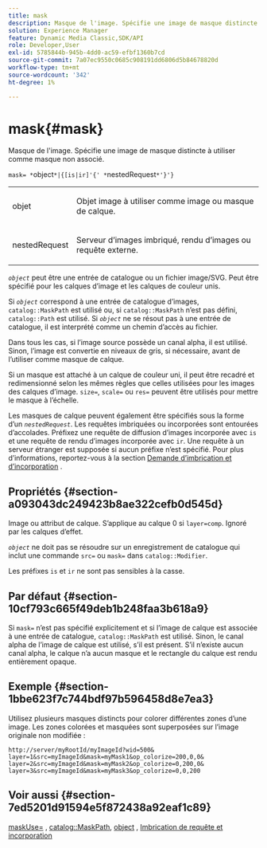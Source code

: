 ```yaml
---
title: mask
description: Masque de l'image. Spécifie une image de masque distincte à utiliser comme masque non associé.
solution: Experience Manager
feature: Dynamic Media Classic,SDK/API
role: Developer,User
exl-id: 5785844b-945b-4dd0-ac59-efbf1360b7cd
source-git-commit: 7a07ec9550c0685c908191dd6806d5b84678820d
workflow-type: tm+mt
source-wordcount: '342'
ht-degree: 1%

---
```


# mask{#mask}

Masque de l&#39;image. Spécifie une image de masque distincte à utiliser comme masque non associé.

`mask= *`object`*|{[is|ir]'{' *`nestedRequest`*'}'}`

<table id="simpletable_F5A8CD8D7E9B48DAB3C8184E8FE60D9B"> 
 <tr class="strow"> 
  <td class="stentry"> <p><span class="varname"> objet</span> </p></td> 
  <td class="stentry"> <p>Objet image à utiliser comme image ou masque de calque. </p></td> 
 </tr> 
 <tr class="strow"> 
  <td class="stentry"> <p><span class="varname"> nestedRequest</span> </p></td> 
  <td class="stentry"> <p>Serveur d’images imbriqué, rendu d’images ou requête externe. </p></td> 
 </tr> 
</table>

*`object`* peut être une entrée de catalogue ou un fichier image/SVG. Peut être spécifié pour les calques d’image et les calques de couleur unis.

Si *`object`* correspond à une entrée de catalogue d’images, `catalog::MaskPath` est utilisé ou, si `catalog::MaskPath` n’est pas défini, `catalog::Path` est utilisé. Si *`object`* ne se résout pas à une entrée de catalogue, il est interprété comme un chemin d’accès au fichier.

Dans tous les cas, si l’image source possède un canal alpha, il est utilisé. Sinon, l’image est convertie en niveaux de gris, si nécessaire, avant de l’utiliser comme masque de calque.

Si un masque est attaché à un calque de couleur uni, il peut être recadré et redimensionné selon les mêmes règles que celles utilisées pour les images des calques d’image. `size=`, `scale=` ou `res=` peuvent être utilisés pour mettre le masque à l’échelle.

Les masques de calque peuvent également être spécifiés sous la forme d’un *`nestedRequest`*. Les requêtes imbriquées ou incorporées sont entourées d’accolades. Préfixez une requête de diffusion d’images incorporée avec `is` et une requête de rendu d’images incorporée avec `ir`. Une requête à un serveur étranger est supposée si aucun préfixe n’est spécifié. Pour plus d’informations, reportez-vous à la section [Demande d’imbrication et d’incorporation](../../../../../is-api/http-ref/image-serving-api-ref/c-http-protocol-reference/c-syntax-and-features/r-request-nesting-and-embedding.md#reference-38ec66d4062046589e16c39bf1c6049b) .

## Propriétés {#section-a093043dc249423b8ae322cefb0d545d}

Image ou attribut de calque. S’applique au calque 0 si `layer=comp`. Ignoré par les calques d’effet.

*`object`* ne doit pas se résoudre sur un enregistrement de catalogue qui inclut une commande `src=` ou `mask=` dans `catalog::Modifier`.

Les préfixes `is` et `ir` ne sont pas sensibles à la casse.

## Par défaut {#section-10cf793c665f49deb1b248faa3b618a9}

Si `mask=` n’est pas spécifié explicitement et si l’image de calque est associée à une entrée de catalogue, `catalog::MaskPath` est utilisé. Sinon, le canal alpha de l’image de calque est utilisé, s’il est présent. S’il n’existe aucun canal alpha, le calque n’a aucun masque et le rectangle du calque est rendu entièrement opaque.

## Exemple {#section-1bbe623f7c744bdf97b596458d8e7ea3}

Utilisez plusieurs masques distincts pour colorer différentes zones d’une image. Les zones colorées et masquées sont superposées sur l’image originale non modifiée :

`http://server/myRootId/myImageId?wid=500& layer=1&src=myImageId&mask=myMask1&op_colorize=200,0,0& layer=2&src=myImageId&mask=myMask2&op_colorize=0,200,0& layer=3&src=myImageId&mask=myMask3&op_colorize=0,0,200`

## Voir aussi {#section-7ed5201d91594e5f872438a92eaf1c89}

[maskUse=](../../../../../is-api/http-ref/image-serving-api-ref/c-http-protocol-reference/c-command-reference/r-maskuse.md#reference-9bb1fb5eee4a4bd38f33dadc1a752464) , [catalog::MaskPath](/help/aem-is-ir-api/is-api/image-catalog/image-serving-api-ref/c-image-catalog-reference/c-image-svg-data-reference/c-image-data-reference/r-maskpath-cat.md), [object](../../../../../is-api/http-ref/image-serving-api-ref/c-http-protocol-reference/c-data-types/r-object.md#reference-2591bd24548d462782c68d138ef795a0) , [Imbrication de requête et incorporation](../../../../../is-api/http-ref/image-serving-api-ref/c-http-protocol-reference/c-syntax-and-features/r-request-nesting-and-embedding.md#reference-38ec66d4062046589e16c39bf1c6049b)
